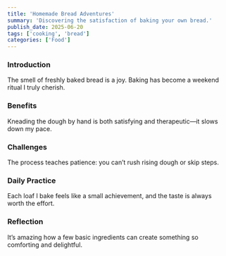 ```yaml
---
title: 'Homemade Bread Adventures'
summary: 'Discovering the satisfaction of baking your own bread.'
publish_date: 2025-06-20
tags: ['cooking', 'bread']
categories: ['Food']
---
```


### Introduction

The smell of freshly baked bread is a joy. Baking has become a weekend ritual I truly cherish.

### Benefits

Kneading the dough by hand is both satisfying and therapeutic—it slows down my pace.

### Challenges

The process teaches patience: you can’t rush rising dough or skip steps.

### Daily Practice

Each loaf I bake feels like a small achievement, and the taste is always worth the effort.

### Reflection

It’s amazing how a few basic ingredients can create something so comforting and delightful.
